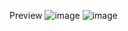 
Preview
![image](https://github.com/user-attachments/assets/cf4780fb-9f4d-4cc3-9699-b50e80f88b62)
![image](https://github.com/user-attachments/assets/685ad87b-07b6-4560-9f99-dce5a81bb389)
